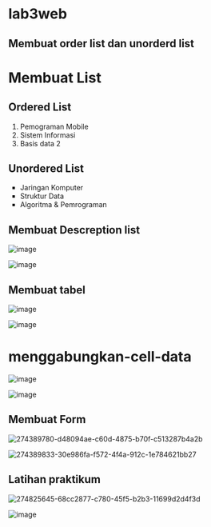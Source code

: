 # lab3web
## Membuat order list dan unorderd list 

<h1>Membuat List</h1>
<section id="ordered">
  <h2><b>Ordered List</b></h2>
    <ol>
      <li>Pemograman Mobile</li>
      <li>Sistem Informasi</li>
      <li>Basis data 2</li>
    </ol>
</section>
<section id="Unordered">
  <h2><b>Unordered List</b></h2>
    <ul type="square">
        <li>Jaringan Komputer</li>
        <li>Struktur Data</li>
        <li>Algoritma &amp; Pemrograman</li>
    </ul>
</section>

## Membuat Descreption list

![image](https://github.com/muhamadabdulanas/lab3web/assets/115569493/222e1c6f-7d16-4824-81de-b30e9ed4c713)


![image](https://github.com/muhamadabdulanas/lab3web/assets/115569493/a58247cc-2ce7-4974-b59a-b6b6fd6f90ce)

## Membuat tabel

![image](https://github.com/muhamadabdulanas/lab3web/assets/115569493/3a895a9c-56cc-4f40-801e-2d467354781f)



![image](https://github.com/muhamadabdulanas/lab3web/assets/115569493/82c99793-2b06-45e1-afaa-3a67c37464af)


# menggabungkan-cell-data

![image](https://github.com/muhamadabdulanas/lab3web/assets/115569493/9a3100eb-ec8a-4e5f-8dc3-0f0bd4ddfbde)

![image](https://github.com/muhamadabdulanas/lab3web/assets/115569493/dbc7fdaf-dc7a-4eb6-8930-7560b31fe540)

## Membuat Form

![274389780-d48094ae-c60d-4875-b70f-c513287b4a2b](https://github.com/muhamadabdulanas/lab3web/assets/115569493/a728ecbd-32fa-4a9f-a34a-165e717b3c5a)


![274389833-30e986fa-f572-4f4a-912c-1e784621bb27](https://github.com/muhamadabdulanas/lab3web/assets/115569493/d9bd36f9-48e9-4349-9baf-1a8b584e5656)


## Latihan praktikum

![274825645-68cc2877-c780-45f5-b2b3-11699d2d4f3d](https://github.com/muhamadabdulanas/lab3web/assets/115569493/0c14cc55-9d12-4499-ab61-1c7e117a24ce)


![image](https://github.com/muhamadabdulanas/lab3web/assets/115569493/64d6d102-8f08-4146-bbe2-8085342ce69f)

